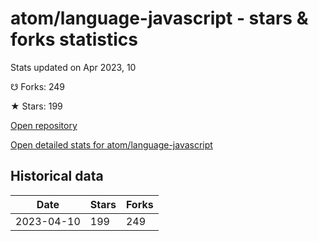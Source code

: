 # atom/language-javascript - stars & forks statistics

Stats updated on Apr 2023, 10

☋ Forks: 249

★ Stars: 199

[Open repository](https://github.com/atom/language-javascript)

[Open detailed stats for atom/language-javascript](https://reviewgithub.com/rep/atom/language-javascript)

## Historical data
| Date | Stars | Forks |
|------|-------|-------|
| 2023-04-10 | 199 | 249 | 

